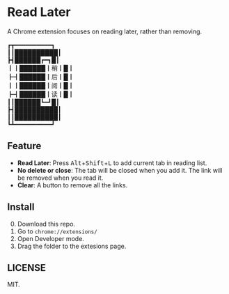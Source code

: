# Read Later
A Chrome extension focuses on reading later, rather than removing.

┏┳━━━━━━━━━━┓<br>
┃┃██████████┃<br>
┣┫██████┏━┓█┃<br>
┃┃██████┃稍┃█┃<br>
┣┫██████┃后┃█┃<br>
┃┃██████┃阅┃█┃<br>
┣┫██████┃读┃█┃<br>
┃┃██████┗━┛█┃<br>
┣┫██████████┃<br>
┃┃██████████┃<br>
┗┻━━━━━━━━━━┛

## Feature
- **Read Later**: Press <kbd>Alt</kbd>+<kbd>Shift</kbd>+<kbd>L</kbd> to add current tab in reading list. 
- **No delete or close**: The tab will be closed when you add it. The link will be removed when you read it.
- **Clear**: A button to remove all the links.

## Install
0. Download this repo.
1. Go to `chrome://extensions/`
2. Open Developer mode.
3. Drag the folder to the extesions page.

## LICENSE
MIT.
